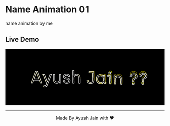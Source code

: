 # Name Animation 01
name animation by me 
## Live Demo
<img src="Screenshot 2023-06-09 101956.png">
<hr>
<p align="center">
  Made By Ayush Jain with ❤️
  </p>
  
